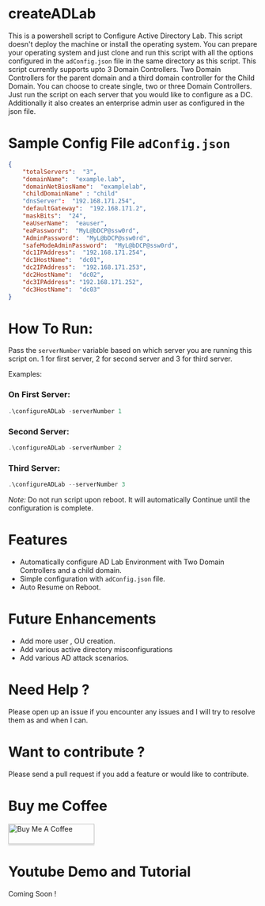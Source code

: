 # createADLab

This is a powershell script to Configure Active Directory Lab. This script doesn't deploy the machine or install the operating system. You can prepare your operating system and just clone and run this script with all the options configured in the `adConfig.json` file in the same directory as this script. This script currently supports upto 3 Domain Controllers. Two Domain Controllers for the parent domain and a third domain controller for the Child Domain. You can choose to create single, two or three Domain Controllers. Just run the script on each server that you would like to configure as a DC. Additionally it also creates an enterprise admin user as configured in the json file. 

# Sample Config File `adConfig.json`
```json
{
    "totalServers":  "3",
    "domainName":  "example.lab",
    "domainNetBiosName":  "examplelab",
    "childDomainName" : "child"
    "dnsServer":  "192.168.171.254",
    "defaultGateway":  "192.168.171.2",
    "maskBits":  "24",
    "eaUserName":  "eauser",
    "eaPassword":  "MyL@bDCP@ssw0rd",
    "AdminPassword":  "MyL@bDCP@ssw0rd",
    "safeModeAdminPassword":  "MyL@bDCP@ssw0rd",
    "dc1IPAddress":  "192.168.171.254",
    "dc1HostName":  "dc01",
    "dc2IPAddress":  "192.168.171.253",
    "dc2HostName":  "dc02",
    "dc3IPAddress": "192.168.171.252",
    "dc3HostName":  "dc03"
}
```

# How To Run:
Pass the `serverNumber` variable based on which server you are running this script on. 1 for first server, 2 for second server and 3 for third server. 

Examples: 

### On First Server:
```powershell
.\configureADLab -serverNumber 1
```

### Second Server:
```powershell
.\configureADLab -serverNumber 2
```
### Third Server:
```powershell
.\configureADLab --serverNumber 3
```

*Note:* Do not run script upon reboot. It will automatically Continue until the configuration is complete. 

# Features
- Automatically configure AD Lab Environment with Two Domain Controllers and a child domain. 
- Simple configuration with `adConfig.json` file. 
- Auto Resume on Reboot.

# Future Enhancements 
- Add more user , OU creation. 
- Add various active directory misconfigurations 
- Add various AD attack scenarios. 

# Need Help ? 
Please open up an issue if you encounter any issues and I will try to resolve them as and when I can. 

# Want to contribute ? 
Please send a pull request if you add a feature or would like to contribute. 

# Buy me Coffee

<a href="https://www.buymeacoffee.com/akn" target="_blank"><img src="https://www.buymeacoffee.com/assets/img/custom_images/orange_img.png" alt="Buy Me A Coffee" style="height: 41px !important;width: 174px !important;box-shadow: 0px 3px 2px 0px rgba(190, 190, 190, 0.5) !important;-webkit-box-shadow: 0px 3px 2px 0px rgba(190, 190, 190, 0.5) !important;" ></a>

# Youtube Demo and Tutorial
Coming Soon !

